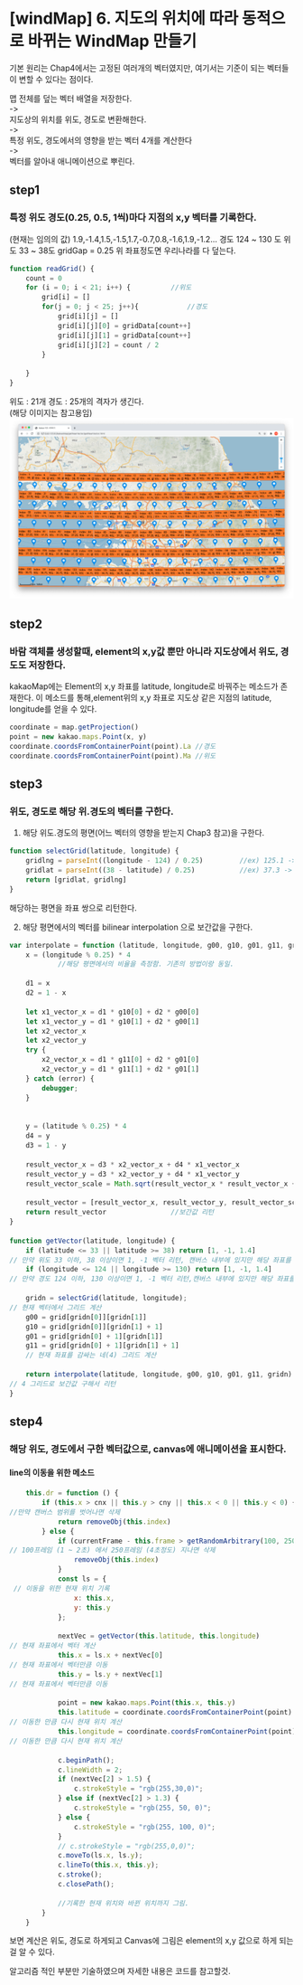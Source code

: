 # [windMap] 6. 지도의 위치에 따라 동적으로 바뀌는 WindMap 만들기

기본 원리는 Chap4에서는 고정된 여러개의 벡터였지만, 여기서는 기준이 되는 벡터들이 변할 수 있다는 점이다.


맵 전체를 덮는 벡터 배열을 저장한다.  
->  
지도상의 위치를 위도, 경도로 변환해한다.  
->  
특정 위도, 경도에서의 영향을 받는 벡터 4개를 계산한다  
->  
벡터를 알아내 애니메이션으로 뿌린다.  


## step1 
### 특정 위도 경도(0.25, 0.5, 1씩)마다 지점의 x,y 벡터를 기록한다. 
(현재는 임의의 값)
1.9,-1.4,1.5,-1.5,1.7,-0.7,0.8,-1.6,1.9,-1.2...
경도 124 ~ 130 도
위도 33 ~ 38도
gridGap = 0.25
위 좌표정도면 우리나라를 다 덮는다.
```javascript
function readGrid() {
    count = 0
    for (i = 0; i < 21; i++) {          //위도
        grid[i] = []
        for(j = 0; j < 25; j++){            //경도
            grid[i][j] = []
            grid[i][j][0] = gridData[count++]
            grid[i][j][1] = gridData[count++]
            grid[i][j][2] = count / 2
        }
        
    }
}
```

위도 : 21개
경도 : 25개의 
격자가 생긴다.  
(해당 이미지는 참고용임)  
![img1.png](./img1.png)


## step2 
### 바람 객체를 생성할때, element의 x,y값 뿐만 아니라 지도상에서 위도, 경도도 저장한다.
kakaoMap에는 Element의 x,y 좌표를 latitude, longitude로 바꿔주는 메소드가 존재한다.
이 메소드를 통해,element위의 x,y 좌표로 지도상 같은 지점의 latitude, longitude를 얻을 수 있다.
```javascript
coordinate = map.getProjection()
point = new kakao.maps.Point(x, y)
coordinate.coordsFromContainerPoint(point).La //경도
coordinate.coordsFromContainerPoint(point).Ma //위도
```

## step3
### 위도, 경도로 해당 위.경도의 벡터를 구한다.

1. 해당 위도.경도의 평면(어느 벡터의 영향을 받는지 Chap3 참고)을 구한다.
```javascript
function selectGrid(latitude, longitude) {                                
    gridlng = parseInt((longitude - 124) / 0.25)         //ex) 125.1 -> 4 
    gridlat = parseInt((38 - latitude) / 0.25)           //ex) 37.3 -> 2
    return [gridlat, gridlng]
}
```
해당하는 평면을 좌표 쌍으로 리턴한다.

2. 해당 평면에서의 벡터를 bilinear interpolation 으로 보간값을 구한다.
```javascript
var interpolate = function (latitude, longitude, g00, g10, g01, g11, gridn) {
    x = (longitude % 0.25) * 4
			//해당 평면에서의 비율을 측정함.	기존의 방법이랑 동일.

    d1 = x
    d2 = 1 - x

    let x1_vector_x = d1 * g10[0] + d2 * g00[0]
    let x1_vector_y = d1 * g10[1] + d2 * g00[1]
    let x2_vector_x
    let x2_vector_y
    try {
        x2_vector_x = d1 * g11[0] + d2 * g01[0]
        x2_vector_y = d1 * g11[1] + d2 * g01[1]
    } catch (error) {
        debugger;
    }


    y = (latitude % 0.25) * 4
    d4 = y
    d3 = 1 - y

    result_vector_x = d3 * x2_vector_x + d4 * x1_vector_x
    result_vector_y = d3 * x2_vector_y + d4 * x1_vector_y
    result_vector_scale = Math.sqrt(result_vector_x * result_vector_x + result_vector_y * result_vector_y)

    result_vector = [result_vector_x, result_vector_y, result_vector_scale]
    return result_vector                //보간값 리턴
}

function getVector(latitude, longitude) {                       
    if (latitude <= 33 || latitude >= 38) return [1, -1, 1.4]             
// 만약 위도 33 이하, 38 이상이면 1, -1 벡터 리턴, 캔버스 내부에 있지만 해당 좌표를 가질 수 있다.
    if (longitude <= 124 || longitude >= 130) return [1, -1, 1.4]         
// 만약 경도 124 이하, 130 이상이면 1, -1 벡터 리턴,캔버스 내부에 있지만 해당 좌표를 가질 수 있다.

    gridn = selectGrid(latitude, longitude);                            
// 현재 벡터에서 그리드 계산
    g00 = grid[gridn[0]][gridn[1]]                                      
    g10 = grid[gridn[0]][gridn[1] + 1]
    g01 = grid[gridn[0] + 1][gridn[1]]
    g11 = grid[gridn[0] + 1][gridn[1] + 1]                              
    // 현재 좌표를 감싸는 네(4) 그리드 계산

    return interpolate(latitude, longitude, g00, g10, g01, g11, gridn)      
// 4 그리드로 보간값 구해서 리턴
}
```

## step4
### 해당 위도, 경도에서 구한 벡터값으로, canvas에 애니메이션을 표시한다.

#### line의 이동을 위한 메소드
```javascript
    this.dr = function () {
        if (this.x > cnx || this.y > cny || this.x < 0 || this.y < 0) {                
//만약 캔버스 범위를 벗어나면 삭제
            return removeObj(this.index)
        } else {
            if (currentFrame - this.frame > getRandomArbitrary(100, 250)) {             
// 100프레임 (1 ~ 2초) 에서 250프레임 (4초정도) 지나면 삭제
                removeObj(this.index)
            }
            const ls = {                                                               
 // 이동을 위한 현재 위치 기록
                x: this.x,
                y: this.y
            };

            nextVec = getVector(this.latitude, this.longitude)                          
// 현재 좌표에서 벡터 계산
            this.x = ls.x + nextVec[0]                                                  
// 현재 좌표에서 벡터만큼 이동                                                                                                      
            this.y = ls.y + nextVec[1]                                                  
// 현재 좌표에서 벡터만큼 이동                                                                                                      

            point = new kakao.maps.Point(this.x, this.y)
            this.latitude = coordinate.coordsFromContainerPoint(point).Ma              
// 이동한 만큼 다시 현재 위치 계산
            this.longitude = coordinate.coordsFromContainerPoint(point).La              
// 이동한 만큼 다시 현재 위치 계산

            c.beginPath();
            c.lineWidth = 2;
            if (nextVec[2] > 1.5) {
                c.strokeStyle = "rgb(255,30,0)";
            } else if (nextVec[2] > 1.3) {
                c.strokeStyle = "rgb(255, 50, 0)";
            } else {
                c.strokeStyle = "rgb(255, 100, 0)";
            }
            // c.strokeStyle = "rgb(255,0,0)";
            c.moveTo(ls.x, ls.y);
            c.lineTo(this.x, this.y);
            c.stroke();
            c.closePath();

            //기록한 현재 위치와 바뀐 위치까지 그림.
        }
    }
```
보면 계산은 위도, 경도로 하게되고
Canvas에 그림은 element의 x,y 값으로 하게 되는걸 알 수 있다.

알고리즘 적인 부분만 기술하였으며 자세한 내용은 코드를 참고할것.

